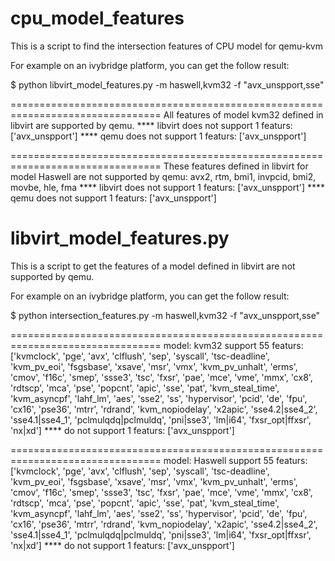 # cpu_model_features
This is a script to find the intersection features of CPU model for qemu-kvm

For example on an ivybridge platform, you can get the follow result:

$ python libvirt_model_features.py -m haswell,kvm32 -f "avx_unspport,sse"

================================================================================
All features of model kvm32 defined in libvirt are supported by qemu.
**** libvirt does not support 1 featurs:
    ['avx_unspport']
**** qemu does not support 1 featurs:
    ['avx_unspport']

================================================================================
These features defined in libvirt for model Haswell are not supported by qemu:
    avx2, rtm, bmi1, invpcid, bmi2, movbe, hle, fma
**** libvirt does not support 1 featurs:
    ['avx_unspport']
**** qemu does not support 1 featurs:
    ['avx_unspport']

# libvirt_model_features.py
This is a script  to get the features of a model defined in libvirt are not
supported by qemu.

For example on an ivybridge platform, you can get the follow result:

$ python intersection_features.py -m haswell,kvm32 -f "avx_unspport,sse"

================================================================================
model: kvm32
    support 55 featurs: ['kvmclock', 'pge', 'avx', 'clflush', 'sep', 'syscall', 'tsc-deadline', 'kvm_pv_eoi', 'fsgsbase', 'xsave', 'msr', 'vmx', 'kvm_pv_unhalt', 'erms', 'cmov', 'f16c', 'smep', 'ssse3', 'tsc', 'fxsr', 'pae', 'mce', 'vme', 'mmx', 'cx8', 'rdtscp', 'mca', 'pse', 'popcnt', 'apic', 'sse', 'pat', 'kvm_steal_time', 'kvm_asyncpf', 'lahf_lm', 'aes', 'sse2', 'ss', 'hypervisor', 'pcid', 'de', 'fpu', 'cx16', 'pse36', 'mtrr', 'rdrand', 'kvm_nopiodelay', 'x2apic', 'sse4.2|sse4_2', 'sse4.1|sse4_1', 'pclmulqdq|pclmuldq', 'pni|sse3', 'lm|i64', 'fxsr_opt|ffxsr', 'nx|xd']
    **** do not support 1 featurs: ['avx_unspport']

================================================================================
model: Haswell
    support 55 featurs: ['kvmclock', 'pge', 'avx', 'clflush', 'sep', 'syscall', 'tsc-deadline', 'kvm_pv_eoi', 'fsgsbase', 'xsave', 'msr', 'vmx', 'kvm_pv_unhalt', 'erms', 'cmov', 'f16c', 'smep', 'ssse3', 'tsc', 'fxsr', 'pae', 'mce', 'vme', 'mmx', 'cx8', 'rdtscp', 'mca', 'pse', 'popcnt', 'apic', 'sse', 'pat', 'kvm_steal_time', 'kvm_asyncpf', 'lahf_lm', 'aes', 'sse2', 'ss', 'hypervisor', 'pcid', 'de', 'fpu', 'cx16', 'pse36', 'mtrr', 'rdrand', 'kvm_nopiodelay', 'x2apic', 'sse4.2|sse4_2', 'sse4.1|sse4_1', 'pclmulqdq|pclmuldq', 'pni|sse3', 'lm|i64', 'fxsr_opt|ffxsr', 'nx|xd']
    **** do not support 1 featurs: ['avx_unspport']
